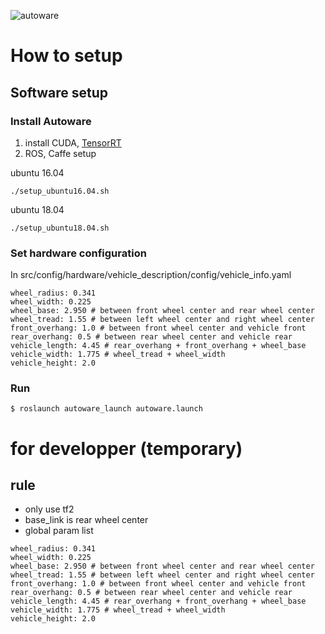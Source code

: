 ![autoware](https://user-images.githubusercontent.com/8327598/69472442-cca50b00-0ded-11ea-9da0-9e2302aa1061.png)

# How to setup
## Software setup
### Install Autoware
1. install CUDA, [TensorRT](https://docs.nvidia.com/deeplearning/sdk/tensorrt-archived/index.html)
2. ROS, Caffe setup

 ubuntu 16.04
```
./setup_ubuntu16.04.sh
```

ubuntu 18.04

```
./setup_ubuntu18.04.sh
```
### Set hardware configuration
In src/config/hardware/vehicle_description/config/vehicle_info.yaml
```
wheel_radius: 0.341
wheel_width: 0.225
wheel_base: 2.950 # between front wheel center and rear wheel center
wheel_tread: 1.55 # between left wheel center and right wheel center
front_overhang: 1.0 # between front wheel center and vehicle front
rear_overhang: 0.5 # between rear wheel center and vehicle rear 
vehicle_length: 4.45 # rear_overhang + front_overhang + wheel_base
vehicle_width: 1.775 # wheel_tread + wheel_width
vehicle_height: 2.0
```

### Run
```
$ roslaunch autoware_launch autoware.launch
```

# for developper (temporary)
## rule
- only use tf2
- base_link is rear wheel center
- global param list
```
wheel_radius: 0.341
wheel_width: 0.225
wheel_base: 2.950 # between front wheel center and rear wheel center
wheel_tread: 1.55 # between left wheel center and right wheel center
front_overhang: 1.0 # between front wheel center and vehicle front
rear_overhang: 0.5 # between rear wheel center and vehicle rear 
vehicle_length: 4.45 # rear_overhang + front_overhang + wheel_base
vehicle_width: 1.775 # wheel_tread + wheel_width
vehicle_height: 2.0
```
